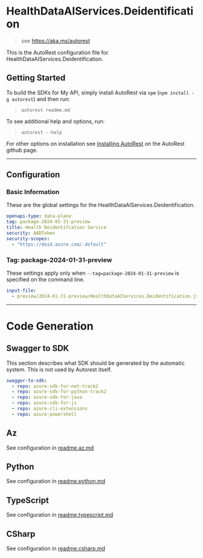 # HealthDataAIServices.Deidentification

> see https://aka.ms/autorest

This is the AutoRest configuration file for HealthDataAIServices.Deidentification.

## Getting Started

To build the SDKs for My API, simply install AutoRest via `npm` (`npm install -g autorest`) and then run:

> `autorest readme.md`

To see additional help and options, run:

> `autorest --help`

For other options on installation see [Installing AutoRest](https://aka.ms/autorest/install) on the AutoRest github page.

---

## Configuration

### Basic Information

These are the global settings for the HealthDataAIServices.Deidentification.

```yaml
openapi-type: data-plane
tag: package-2024-01-31-preview
title: Health Deidentifcation Service
security: AADToken
security-scopes:
  - "https://deid.azure.com/.default"
```

### Tag: package-2024-01-31-preview

These settings apply only when `--tag=package-2024-01-31-preview` is specified on the command line.

```yaml $(tag) == 'package-2024-01-31-preview'
input-file:
  - preview/2024-01-31-preview/HealthDataAIServices.Deidentification.json
```

---

# Code Generation

## Swagger to SDK

This section describes what SDK should be generated by the automatic system.
This is not used by Autorest itself.

```yaml $(swagger-to-sdk)
swagger-to-sdk:
  - repo: azure-sdk-for-net-track2
  - repo: azure-sdk-for-python-track2
  - repo: azure-sdk-for-java
  - repo: azure-sdk-for-js
  - repo: azure-cli-extensions
  - repo: azure-powershell
```

## Az

See configuration in [readme.az.md](./readme.az.md)

## Python

See configuration in [readme.python.md](./readme.python.md)

## TypeScript

See configuration in [readme.typescript.md](./readme.typescript.md)

## CSharp

See configuration in [readme.csharp.md](./readme.csharp.md)